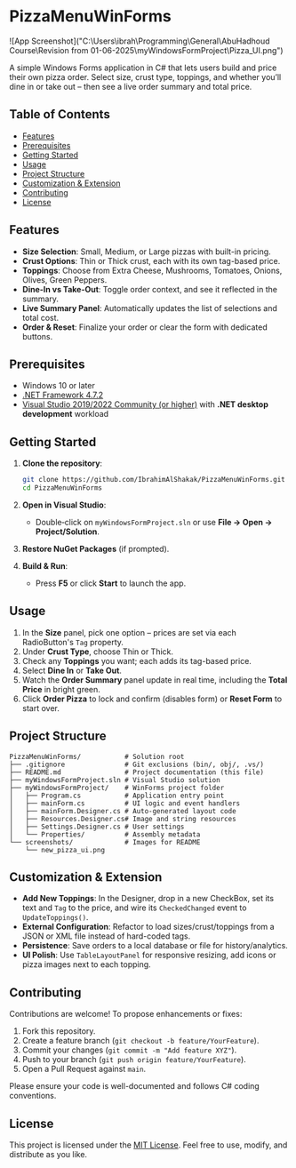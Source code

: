 # PizzaMenuWinForms

![App Screenshot]("C:\Users\ibrah\Programming\General\AbuHadhoud Course\Revision from 01-06-2025\myWindowsFormProject\Pizza_UI.png")

A simple Windows Forms application in C# that lets users build and price their own pizza order. Select size, crust type, toppings, and whether you’ll dine in or take out – then see a live order summary and total price.

## Table of Contents

- [Features](#features)
- [Prerequisites](#prerequisites)
- [Getting Started](#getting-started)
- [Usage](#usage)
- [Project Structure](#project-structure)
- [Customization & Extension](#customization--extension)
- [Contributing](#contributing)
- [License](#license)

## Features

- **Size Selection**: Small, Medium, or Large pizzas with built-in pricing.
- **Crust Options**: Thin or Thick crust, each with its own tag-based price.
- **Toppings**: Choose from Extra Cheese, Mushrooms, Tomatoes, Onions, Olives, Green Peppers.
- **Dine-In vs Take-Out**: Toggle order context, and see it reflected in the summary.
- **Live Summary Panel**: Automatically updates the list of selections and total cost.
- **Order & Reset**: Finalize your order or clear the form with dedicated buttons.

## Prerequisites

- Windows 10 or later
- [.NET Framework 4.7.2](https://dotnet.microsoft.com/download/dotnet-framework/net472)
- [Visual Studio 2019/2022 Community (or higher)](https://visualstudio.microsoft.com/) with **.NET desktop development** workload

## Getting Started

1. **Clone the repository**:

   ```bash
   git clone https://github.com/IbrahimAlShakak/PizzaMenuWinForms.git
   cd PizzaMenuWinForms
   ```

2. **Open in Visual Studio**:

   - Double‑click on `myWindowsFormProject.sln` or use **File → Open → Project/Solution**.

3. **Restore NuGet Packages** (if prompted).

4. **Build & Run**:

   - Press **F5** or click **Start** to launch the app.

## Usage

1. In the **Size** panel, pick one option – prices are set via each RadioButton's `Tag` property.
2. Under **Crust Type**, choose Thin or Thick.
3. Check any **Toppings** you want; each adds its tag-based price.
4. Select **Dine In** or **Take Out**.
5. Watch the **Order Summary** panel update in real time, including the **Total Price** in bright green.
6. Click **Order Pizza** to lock and confirm (disables form) or **Reset Form** to start over.

## Project Structure

```plaintext
PizzaMenuWinForms/           # Solution root
├── .gitignore               # Git exclusions (bin/, obj/, .vs/)
├── README.md                # Project documentation (this file)
├── myWindowsFormProject.sln # Visual Studio solution
├── myWindowsFormProject/    # WinForms project folder
│   ├── Program.cs           # Application entry point
│   ├── mainForm.cs          # UI logic and event handlers
│   ├── mainForm.Designer.cs # Auto-generated layout code
│   ├── Resources.Designer.cs# Image and string resources
│   ├── Settings.Designer.cs # User settings
│   └── Properties/          # Assembly metadata
└── screenshots/             # Images for README
    └── new_pizza_ui.png
```

## Customization & Extension

- **Add New Toppings**: In the Designer, drop in a new CheckBox, set its text and `Tag` to the price, and wire its `CheckedChanged` event to `UpdateToppings()`.
- **External Configuration**: Refactor to load sizes/crust/toppings from a JSON or XML file instead of hard-coded tags.
- **Persistence**: Save orders to a local database or file for history/analytics.
- **UI Polish**: Use `TableLayoutPanel` for responsive resizing, add icons or pizza images next to each topping.

## Contributing

Contributions are welcome! To propose enhancements or fixes:

1. Fork this repository.
2. Create a feature branch (`git checkout -b feature/YourFeature`).
3. Commit your changes (`git commit -m "Add feature XYZ"`).
4. Push to your branch (`git push origin feature/YourFeature`).
5. Open a Pull Request against `main`.

Please ensure your code is well-documented and follows C# coding conventions.

## License

This project is licensed under the [MIT License](LICENSE). Feel free to use, modify, and distribute as you like.
